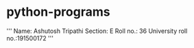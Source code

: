 # python-programs
'''
Name: Ashutosh Tripathi
Section: E
Roll no.: 36
University roll no.:191500172
'''
